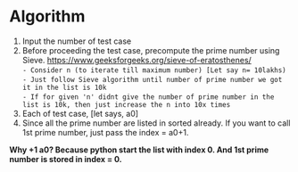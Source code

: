 # Algorithm

1. Input the number of test case
2. Before proceeding the test case, precompute the prime number using Sieve. https://www.geeksforgeeks.org/sieve-of-eratosthenes/ <br>
`- Consider n (to iterate till maximum number) [Let say n= 10lakhs)`<br>
`- Just follow Sieve algorithm until number of prime number we got it in the list is 10k `<br>
`- If for given 'n' didnt give the number of prime number in the list is 10k, then just increase the n into 10x times`<br>
3. Each of test case, [let says, a0]
4. Since all the prime number are listed in sorted already. If you want to call 1st prime number, just pass the index = a0+1.<br>

__Why +1 a0? Because python start the list with index 0. And 1st prime number is stored in index = 0.__
